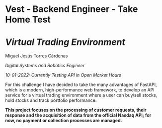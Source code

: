 # Vest - Backend Engineer - Take Home Test
# _Virtual Trading Environment_
Miguel Jesús Torres Cárdenas

_Digital Systems and Robotics Engineer_

_10-01-2022: Currently Testing API in Open Market Hours_

For this challenge I have decided to take the many advantages of FastAPI, which is a modern, high-performance web framework, to develop an API service for a virtual trading environment where a user can buy/sell stocks, hold stocks and track portfolio performance. 

__This project focuses on the processing of customer requests, their response and the acquisition of data from the official Nasdaq API; for now, no payment or collection processes are managed.__